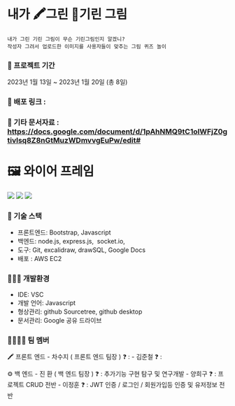 # 내가 🖍️그린 🦒기린 그림
	내가 그린 기린 그림이 무슨 기린그림인지 알겠니?
	작성자 그려서 업로드한 이미지를 사용자들이 맞추는 그림 퀴즈 놀이

### 📆 프로젝트 기간
2023년 1월 13일 ~ 2023년 1월 20일 (총 8일)

### 📡 배포 링크 :
### 📑 기타 문서자료 : https://docs.google.com/document/d/1pAhNMQ9tC1oIWFjZ0gtivlsq8Z8nGtMuzWDmvvgEuPw/edit#

# 🖼️ 와이어 프레임
![](https://lh6.googleusercontent.com/3kMbivKH8Hj7vML-EmK3121ybZ9s-KI8drtFLOX35ulsBXREAW95hRN0G0-6vC5JWRimaqYuJ6d1pYL71Vj8iJgd8i-RylY6PpDe8AB8llPu7GadxrbD3fN7Hl-MTI9M_4bGMMokh60V1-6DWzqkCKBL0_EYfK0TjiF4ypKX0sKqPBDrrgWxynBk6-4WDw)
![](https://lh5.googleusercontent.com/_p7Sg_XSYc2kKENrTqui2xRfld3_YbsysyDI4azbk1Xojm1VoFAcMccINMCc_aUsg2__X7SL-06skuTVGJqW0FqwnKge7Nu3qdCbjgd5dIxRT4GdsH_DWMgG3LQObyRH9u9WRjyP-_9fw_vXYGQmVw3_GYGhamao-eP65b9mgF4L74x4javrf3uyfUvLMA)
![](https://lh6.googleusercontent.com/ZJnwBwGSaaLGVNj4BpIFTrQP4q6gICSXrrGa-TAU8oqc1o8Qh1TY13DiFMepTs2KOpc5PumUk4uMf07R-S9lPSfOFiyCEBKc482g4tOb0SbLX4VhrAHaCEJv3iYk266uB1padrmj9eIMdk2MDpVZk-1D2HayOiztj5ntHC9IqZDVpKK0Bd3W7WgJ05qe5g)

### 🧰 기술 스택
-   프론트엔드: Bootstrap, Javascript
-   백엔드: node.js, express.js,  socket.io, 
-   도구: Git, excalidraw, drawSQL, Google Docs
-   배포 : AWS EC2

### 🧑🏻‍💻 개발환경
-   IDE: VSC
-   개발 언어: Javascript
-   형상관리: github Sourcetree, github desktop
-   문서관리: Google 공유 드라이브

### 👨‍👨‍👧‍👦 팀 멤버
🖍️ 프론트 엔드
	-  차수지 ( 프론트 엔드  팀장 )
			❓ : 
	-  김준철
			❓ : 

⚙️ 백 엔드 
	-  진 환 ( 백 엔드 팀장 )
			❓ : 추가기능 구현 탐구 및 연구개발
	-  양희구
			❓ : 프로젝트 CRUD 전반
	-  이정훈
			❓ : JWT 인증 / 로그인 / 회원가입등 인증 및 유저정보 전반
      
